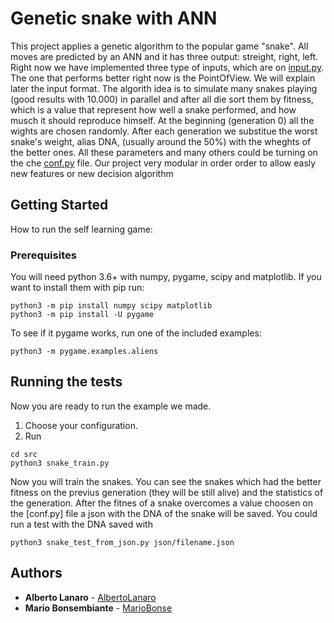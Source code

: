 # Genetic snake with ANN
This project applies a genetic algorithm to the popular game "snake". 
All moves are predicted by an ANN and it has three output: streight, right, left.
Right now we have implemented three type of inputs, which are on 
[input.py](https://github.com/AlbertoLanaro/geneticSnakeANN/blob/master/src/input.py). The one that
performs better right now is the PointOfView. We will explain later the input format. 
The algorith idea is to simulate many snakes playing (good results with 10.000) in parallel and after all die sort them
by fitness, which is a value that represent how well a snake performed, and how musch it should reproduce himself. 
At the beginning (generation 0) all the wights are chosen randomly. 
After each generation we substitue the worst snake's weight, alias DNA, (usually around the 50%) with the wheghts of the better ones.
All these parameters and many others could be turning on the che [conf.py](https://github.com/AlbertoLanaro/geneticSnakeANN/blob/master/src/conf.py) 
file. 
Our project very modular in order order to allow easly new features or new decision algorithm

## Getting Started

How to run the self learning game:

### Prerequisites

You will need python 3.6+ with numpy, pygame, scipy and matplotlib.
If you want to install them with pip run:

```
python3 -m pip install numpy scipy matplotlib
python3 -m pip install -U pygame 
```
To see if it pygame works, run one of the included examples: 

```
python3 -m pygame.examples.aliens
```

## Running the tests

Now you are ready to run the example we made.
1) Choose your configuration. 
2) Run
```
cd src
python3 snake_train.py
```
Now you will train the snakes. You can see the snakes which had the better fitness on the previus generation (they will be still alive)
and the statistics of the generation. 
After the fitnes of a snake overcomes a value choosen on the [conf.py] file a json with the DNA of the snake will be saved.
You could run a test with the DNA saved with

```
python3 snake_test_from_json.py json/filename.json
```

## Authors

* **Alberto Lanaro**  - [AlbertoLanaro](https://github.com/AlbertoLanaro)
* **Mario Bonsembiante**  - [MarioBonse](https://github.com/MarioBonse)



